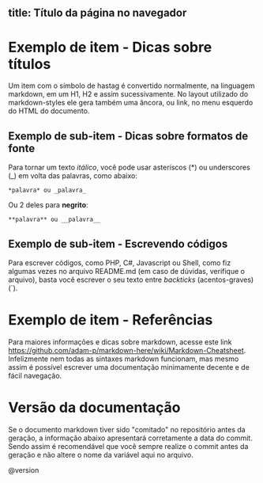 title: Título da página no navegador
---

# Exemplo de item - Dicas sobre títulos

Um item com o símbolo de hastag é convertido normalmente, na linguagem markdown, em um H1, H2 e assim sucessivamente. No layout utilizado do markdown-styles ele gera também uma âncora, ou link, no menu esquerdo do HTML do documento.

## Exemplo de sub-item - Dicas sobre formatos de fonte

Para tornar um texto *itálico*, você pode usar asteríscos (*) ou underscores (_) em volta das palavras, como abaixo:

```
*palavra* ou _palavra_
```

Ou 2 deles para **negrito**:

```
**palavra** ou __palavra__
```

## Exemplo de sub-item - Escrevendo códigos

Para escrever códigos, como PHP, C#, Javascript ou Shell, como fiz algumas vezes no arquivo README.md (em caso de dúvidas, verifique o arquivo), basta você escrever o seu texto entre *backticks* (acentos-graves) (´).

# Exemplo de item - Referências

Para maiores informações e dicas sobre markdown, acesse este link https://github.com/adam-p/markdown-here/wiki/Markdown-Cheatsheet. Infelizmente nem todas as sintaxes markdown funcionam, mas mesmo assim é possível escrever uma documentação minimamente decente e de fácil navegação.

# Versão da documentação

Se o documento markdown tiver sido "comitado" no repositório antes da geração, a informação abaixo apresentará corretamente a data do commit. Sendo assim é recomendável que você sempre realize o commit antes da geração e não altere o nome da variável aqui no arquivo.

@version